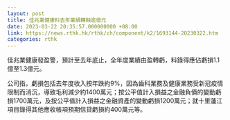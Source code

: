 ```yaml
---
layout: post
title: 佳兆業健康料去年業績轉蝕逾億元
date: 2023-03-22 20:35:57.000000000 +08:00
link: https://news.rthk.hk/rthk/ch/component/k2/1693144-20230322.htm
categories: rthk
---
```


佳兆業健康發盈警，預計至去年底止，全年度業績由盈轉虧，料錄得應佔虧損1.1億至1.3億元。

公司指，虧損包括去年度收入按年跌約9%，因為齒科業務及健康業務受新冠疫情限制而消沉，導致毛利減少約1400萬元；按公平值計入損益之金融負債的變動虧損1700萬元，及按公平值計入損益之金融資產的變動虧損1200萬元；就十里蓮江項目錄得其他應收帳項預期信貸虧損約400萬元等。
